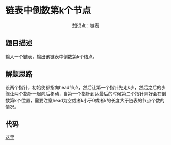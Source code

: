 # 链表中倒数第k个节点

<center>知识点：链表</center>


## 题目描述
输入一个链表，输出该链表中倒数第k个结点。

## 解题思路
设两个指针，初始使都指向head节点，然后让第一个指针先走k步，然后之后的步骤让两个指针一起向后移动，当第一个指针到达最后的时候第二个指针刚好会在倒数第k个位置，需要注意head为空或者k小于0或者k的长度大于链表的节点个数的情况。


## 代码

[这里](../Code/13.py)